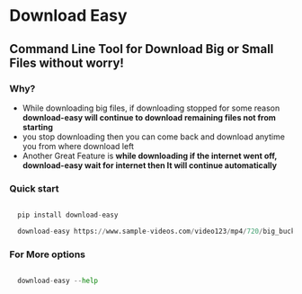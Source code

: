 # Download Easy
## Command Line Tool for Download Big or Small Files without worry!
### Why?
* While downloading big files, if downloading stopped for some reason **download-easy will continue to download remaining files not from starting**
* you stop downloading then you can come back and download anytime you from where download left
* Another Great Feature is **while downloading if the internet went off, download-easy wait for internet then It will continue automatically**

### Quick start

```python

  pip install download-easy

  download-easy https://www.sample-videos.com/video123/mp4/720/big_buck_bunny_720p_30mb.mp4


```  
### For More options


```python

  download-easy --help


```  
